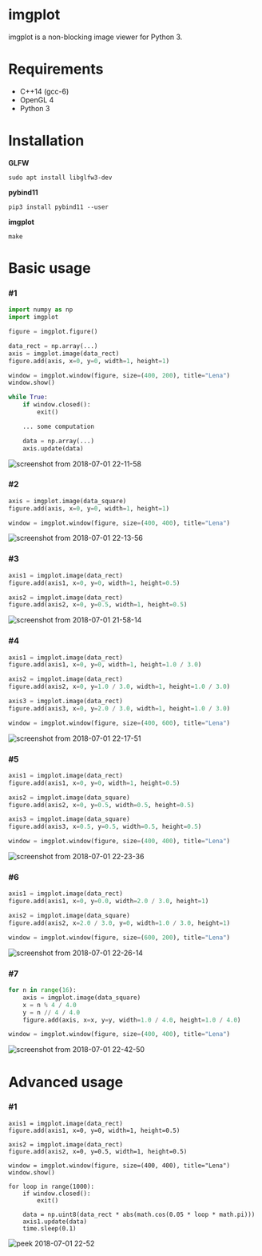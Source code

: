 # imgplot

imgplot is a non-blocking image viewer for Python 3.

# Requirements

- C++14 (gcc-6)
- OpenGL 4
- Python 3

# Installation

**GLFW**

```
sudo apt install libglfw3-dev
```
**pybind11**

```
pip3 install pybind11 --user
```
**imgplot**

```
make
```

# Basic usage

### #1

```python
import numpy as np
import imgplot

figure = imgplot.figure()

data_rect = np.array(...)
axis = imgplot.image(data_rect)
figure.add(axis, x=0, y=0, width=1, height=1)

window = imgplot.window(figure, size=(400, 200), title="Lena")
window.show()

while True:
    if window.closed():
        exit()

    ... some computation

    data = np.array(...)
    axis.update(data)
```

![screenshot from 2018-07-01 22-11-58](https://user-images.githubusercontent.com/15250418/42134687-ce1a90bc-7d7b-11e8-93cb-3614703d7383.png)

### #2

```python
axis = imgplot.image(data_square)
figure.add(axis, x=0, y=0, width=1, height=1)

window = imgplot.window(figure, size=(400, 400), title="Lena")
```

![screenshot from 2018-07-01 22-13-56](https://user-images.githubusercontent.com/15250418/42134729-5af54716-7d7c-11e8-97b3-5db463a9069c.png)


### #3

```python
axis1 = imgplot.image(data_rect)
figure.add(axis1, x=0, y=0, width=1, height=0.5)

axis2 = imgplot.image(data_rect)
figure.add(axis2, x=0, y=0.5, width=1, height=0.5)
```

![screenshot from 2018-07-01 21-58-14](https://user-images.githubusercontent.com/15250418/42134638-d91ff0fc-7d7a-11e8-8d44-27404e0407b0.png)

### #4

```python
axis1 = imgplot.image(data_rect)
figure.add(axis1, x=0, y=0, width=1, height=1.0 / 3.0)

axis2 = imgplot.image(data_rect)
figure.add(axis2, x=0, y=1.0 / 3.0, width=1, height=1.0 / 3.0)

axis3 = imgplot.image(data_rect)
figure.add(axis3, x=0, y=2.0 / 3.0, width=1, height=1.0 / 3.0)

window = imgplot.window(figure, size=(400, 600), title="Lena")
```

![screenshot from 2018-07-01 22-17-51](https://user-images.githubusercontent.com/15250418/42134762-9d7f978a-7d7c-11e8-8076-090ff94288f7.png)

### #5

```python
axis1 = imgplot.image(data_rect)
figure.add(axis1, x=0, y=0, width=1, height=0.5)

axis2 = imgplot.image(data_square)
figure.add(axis2, x=0, y=0.5, width=0.5, height=0.5)

axis3 = imgplot.image(data_square)
figure.add(axis3, x=0.5, y=0.5, width=0.5, height=0.5)

window = imgplot.window(figure, size=(400, 400), title="Lena")
```

![screenshot from 2018-07-01 22-23-36](https://user-images.githubusercontent.com/15250418/42134816-79d70e0c-7d7d-11e8-856f-16328cc3fef3.png)

### #6

```python
axis1 = imgplot.image(data_rect)
figure.add(axis1, x=0, y=0.0, width=2.0 / 3.0, height=1)

axis2 = imgplot.image(data_square)
figure.add(axis2, x=2.0 / 3.0, y=0, width=1.0 / 3.0, height=1)

window = imgplot.window(figure, size=(600, 200), title="Lena")
```

![screenshot from 2018-07-01 22-26-14](https://user-images.githubusercontent.com/15250418/42134843-d28d525e-7d7d-11e8-8721-292b6742e179.png)


### #7

```python
for n in range(16):
    axis = imgplot.image(data_square)
    x = n % 4 / 4.0
    y = n // 4 / 4.0
    figure.add(axis, x=x, y=y, width=1.0 / 4.0, height=1.0 / 4.0)

window = imgplot.window(figure, size=(400, 400), title="Lena")
```

![screenshot from 2018-07-01 22-42-50](https://user-images.githubusercontent.com/15250418/42135022-5d4b8e86-7d80-11e8-8c67-73744e4fc045.png)


# Advanced usage

### #1

```
axis1 = imgplot.image(data_rect)
figure.add(axis1, x=0, y=0, width=1, height=0.5)

axis2 = imgplot.image(data_rect)
figure.add(axis2, x=0, y=0.5, width=1, height=0.5)

window = imgplot.window(figure, size=(400, 400), title="Lena")
window.show()

for loop in range(1000):
    if window.closed():
        exit()

    data = np.uint8(data_rect * abs(math.cos(0.05 * loop * math.pi)))
    axis1.update(data)
    time.sleep(0.1)

```

![peek 2018-07-01 22-52](https://user-images.githubusercontent.com/15250418/42135087-6be9b7dc-7d81-11e8-8c37-3bbde933b642.gif)
